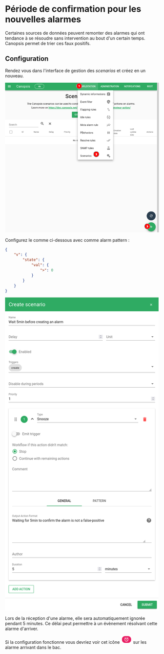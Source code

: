 # Période de confirmation pour les nouvelles alarmes

Certaines sources de données peuvent remonter des alarmes qui ont tendance à se résoudre sans intervention au bout d'un certain temps.
Canopsis permet de trier ces faux positifs.

## Configuration

Rendez vous dans l'interface de gestion des *scenarios* et créez en un nouveau.

![Nouveau scenario](./img/scn_snooze_new_scn.png)

Configurez le comme ci-dessous avec comme alarm pattern :
```json
{
    "v": {
        "state": {
            "val": {
                ">": 0
            }
        }
    }
}
```

![Configuration scenario](./img/scn_snooze_configuration.png)

Lors de la réception d'une alarme, elle sera automatiquement ignorée pendant 5 minutes. Ce délai peut permettre à un évènement résolvant cette alarme d'arriver.

Si la configuration fonctionne vous devriez voir cet icône ![Icone snooze](img/scn_snooze_result.png) sur les alarme arrivant dans le bac.



